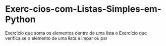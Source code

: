 # Exerc-cios-com-Listas-Simples-em-Python
Exercício que soma os elementos dentro de uma lista e Exercício que verifica se o elemento de uma lista é impar ou par
